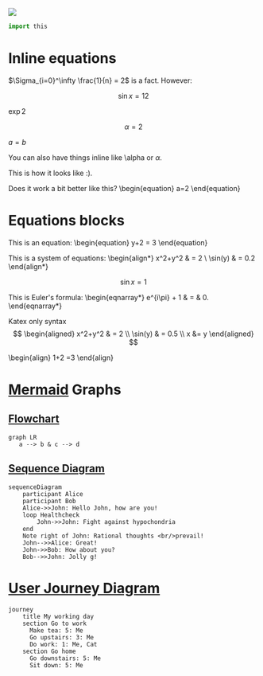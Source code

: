![](images/test_img.png)

```python
import this
```

# Inline equations

$\Sigma_{i=0}^\infty \frac{1}{n} = 2$ is a fact. However:

$$\sin x = 12$$

$\exp{2}$

$$\alpha =2$$

$a=b$

You can also have things inline like \alpha or $\alpha$.

This is how it looks like :).

Does it work a bit better like this?
\begin{equation}
a=2
\end{equation}

# Equations blocks

This is an equation:
\begin{equation}
y+2 = 3
\end{equation}

This is a system of equations:
\begin{align*}
x^2+y^2 & = 2 \\
\sin(y) & = 0.2
\end{align*}

$$\sin x = 1$$

This is Euler's formula:
\begin{eqnarray*}
e^{i\pi} + 1 & = & 0.
\end{eqnarray*}

Katex only syntax
$$
\begin{aligned}
x^2+y^2 & = 2 \\
\sin(y) & = 0.5 \\
x &= y
\end{aligned}
$$


\begin{align}
1+2 =3
\end{align}

# [Mermaid](https://mermaid-js.github.io/mermaid/#/README) Graphs

## [Flowchart](https://mermaid-js.github.io/mermaid/#/flowchart)

```mermaid
graph LR
   a --> b & c --> d
```

## [Sequence Diagram](https://mermaid-js.github.io/mermaid/#/sequenceDiagram)

```mermaid
sequenceDiagram
    participant Alice
    participant Bob
    Alice->>John: Hello John, how are you!
    loop Healthcheck
        John->>John: Fight against hypochondria
    end
    Note right of John: Rational thoughts <br/>prevail!
    John-->>Alice: Great!
    John->>Bob: How about you?
    Bob-->>John: Jolly g!
```

# [User Journey Diagram](https://mermaid-js.github.io/mermaid/#/user-journey)

```mermaid
journey
    title My working day
    section Go to work
      Make tea: 5: Me
      Go upstairs: 3: Me
      Do work: 1: Me, Cat
    section Go home
      Go downstairs: 5: Me
      Sit down: 5: Me
```
